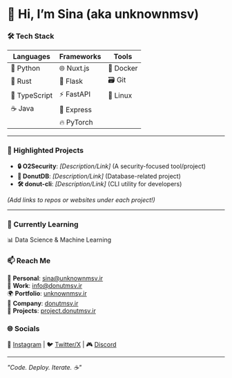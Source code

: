 # 👋 Hi, I’m Sina (aka unknownmsv)  

### 🛠️ Tech Stack  

| **Languages**  | **Frameworks**       | **Tools**       |
|---------------|---------------------|----------------|
| 🐍 Python     | 🌐 Nuxt.js          | 🐳 Docker      |
| 🦀 Rust       | 🍶 Flask            | 🗃️ Git        |
| 📜 TypeScript | ⚡ FastAPI          | 🐧 Linux       |
| ☕ Java       | 🚂 Express          |                |
|               | 🔥 PyTorch          |                |

---

### 🚀 Highlighted Projects  
- **🔒 O2Security**: *[Description/Link]* (A security-focused tool/project)  
- **🍩 DonutDB**: *[Description/Link]* (Database-related project)  
- **🛠️ donut-cli**: *[Description/Link]* (CLI utility for developers)  

*(Add links to repos or websites under each project!)*  

---

### 🌱 Currently Learning  
📊 Data Science & Machine Learning  

### 📫 Reach Me  
📧 **Personal**: [sina@unknownmsv.ir](mailto:sina@unknownmsv.ir)  
🏢 **Work**: [info@donutmsv.ir](mailto:info@donutmsv.ir)  
🌍 **Portfolio**: [unknownmsv.ir](https://unknownmsv.ir)  
🏢 **Company**: [donutmsv.ir](https://donutmsv.ir)  
🚀 **Projects**: [project.donutmsv.ir](https://project.donutmsv.ir)  

### 🌐 Socials  
📸 [Instagram](https://instagram.com/unknownmsvv) | 🐦 [Twitter/X](https://twitter.com/unknownmsv) | 🎮 [Discord](https://discord.com/users/unknownmsv)  

---  
*"Code. Deploy. Iterate. ☕"*  
